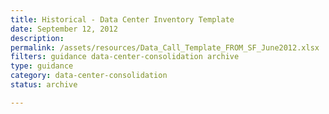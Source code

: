 ```yaml
---
title: Historical - Data Center Inventory Template
date: September 12, 2012
description:
permalink: /assets/resources/Data_Call_Template_FROM_SF_June2012.xlsx
filters: guidance data-center-consolidation archive
type: guidance
category: data-center-consolidation
status: archive

---
```

